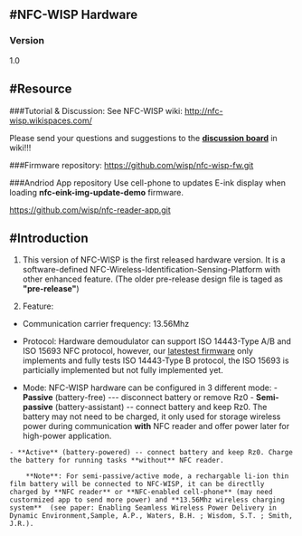 #NFC-WISP Hardware
---
### Version
1.0

#Resource
---
###Tutorial & Discussion: 
See NFC-WISP wiki: http://nfc-wisp.wikispaces.com/

Please send your questions and suggestions to the [**discussion board**](http://nfc-wisp.wikispaces.com/wiki/messages) in wiki!!!	    

###Firmware repository:
https://github.com/wisp/nfc-wisp-fw.git

###Andriod App repository
Use cell-phone to updates E-ink display when loading **nfc-eink-img-update-demo** firmware.

https://github.com/wisp/nfc-reader-app.git		

#Introduction
---
1. This version of NFC-WISP is the first released hardware version. It is a software-defined NFC-Wireless-Identification-Sensing-Platform with other enhanced feature. (The older pre-release design file is taged as **"pre-release"**)

2. Feature:
  *  Communication carrier frequency: 13.56Mhz 
  *  Protocol: 
            Hardware demoudulator can support ISO 14443-Type A/B and ISO 15693 NFC protocol, however, our [latestest firmware](https://github.com/wisp/nfc-wisp-fw.git) only implements  and fully tests ISO 14443-Type B protocol, the ISO 15693 is particially implemented but not fully implemented yet.

  *  Mode: NFC-WISP hardware can be configured in 3 different mode: 
  	- **Passive** (battery-free) --- disconnect battery or remove Rz0
  	- **Semi-passive** (battery-assistant) -- connect battery and keep Rz0. The battery may not need to be charged, it only used for storage wireless power during communication **with** NFC reader and offer power later for high-power application.

  	- **Active** (battery-powered) -- connect battery and keep Rz0. Charge the battery for running tasks **without** NFC reader.

        **Note**: For semi-passive/active mode, a rechargable li-ion thin film battery will be connected to NFC-WISP, it can be directlly charged by **NFC reader** or **NFC-enabled cell-phone** (may need custormized app to send more power) and **13.56Mhz wireless charging system**  (see paper: Enabling Seamless Wireless Power Delivery in Dynamic Environment,Sample, A.P., Waters, B.H. ; Wisdom, S.T. ; Smith, J.R.).
  
    




